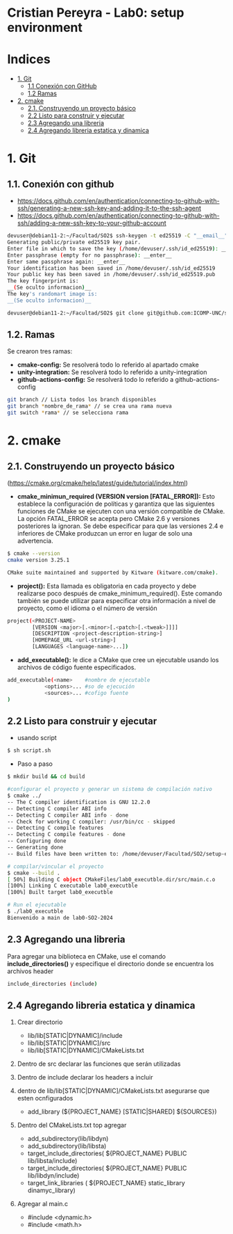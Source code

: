 # Cristian Pereyra - Lab0: setup environment


# Indices

- [1. Git](#1-git)
	- [1.1 Conexión con GitHub](#11-conexión-con-github)
	- [1.2 Ramas](#12-ramas)
- [2. cmake](#2-cmake)
	- [2.1. Construyendo un proyecto básico](#21-Construyendo-un-proyecto-básico)
	- [2.2 Listo para construir y ejecutar](#22-Listo-para-construir-y-ejecutar)
	- [2.3 Agregando una libreria](#23-Agregando-una-libreria)
	- [2.4 Agregando libreria estatica y dinamica](#24-Agregando-libreria-estatica-y-dinamica)

# 1. Git

## 1.1. Conexión con github

- https://docs.github.com/en/authentication/connecting-to-github-with-ssh/generating-a-new-ssh-key-and-adding-it-to-the-ssh-agent
- https://docs.github.com/en/authentication/connecting-to-github-with-ssh/adding-a-new-ssh-key-to-your-github-account

```bash
devuser@debian11-2:~/Facultad/SO2$ ssh-keygen -t ed25519 -C "__email__"
Generating public/private ed25519 key pair.
Enter file in which to save the key (/home/devuser/.ssh/id_ed25519): __enter__
Enter passphrase (empty for no passphrase): __enter__
Enter same passphrase again: __enter__
Your identification has been saved in /home/devuser/.ssh/id_ed25519
Your public key has been saved in /home/devuser/.ssh/id_ed25519.pub
The key fingerprint is:
__(Se oculto informacion)__
The key's randomart image is:
__(Se oculto informacion)__

```

```bash
devuser@debian11-2:~/Facultad/SO2$ git clone git@github.com:ICOMP-UNC/setup-environment-__oculto__.git

```

## 1.2. Ramas

Se crearon tres ramas:

- **cmake-config:** Se resolverá todo lo referido al apartado cmake
- **unity-integration:** Se resolverá todo lo referido a unity-integration
- **github-actions-config:** Se resolverá todo lo referido a github-actions-config

```bash
git branch // Lista todos los branch disponibles
git branch *nombre_de_rama* // se crea una rama nueva
git switch *rama* // se selecciona rama
```

# 2. cmake

## 2.1. Construyendo un proyecto básico
(https://cmake.org/cmake/help/latest/guide/tutorial/index.html)

- **cmake_minimun_required (VERSION version [FATAL_ERROR]):** Esto establece la configuración de políticas y garantiza que las siguientes funciones de CMake se ejecuten con una versión compatible de CMake.
La opción FATAL_ERROR se acepta pero CMake 2.6 y versiones posteriores la ignoran. Se debe especificar para que las versiones 2.4 e inferiores de CMake produzcan un error en lugar de solo una advertencia.

```bash
$ cmake --version
cmake version 3.25.1

CMake suite maintained and supported by Kitware (kitware.com/cmake).
```

- **project():** Esta llamada es obligatoria en cada proyecto y debe realizarse poco después de cmake_minimum_required(). Este comando también se puede utilizar para especificar otra información a nivel de proyecto, como el idioma o el número de versión

```bash
project(<PROJECT-NAME>
        [VERSION <major>[.<minor>[.<patch>[.<tweak>]]]]
        [DESCRIPTION <project-description-string>]
        [HOMEPAGE_URL <url-string>]
        [LANGUAGES <language-name>...])
```

- **add_executable():** le dice a CMake que cree un ejecutable usando los archivos de código fuente especificados.

```bash
add_executable(<name> 	 #nombre de ejecutable
			<options>... #so de ejecución
			<sources>... #cofigo fuente
)
```

## 2.2 Listo para construir y ejecutar

- usando script

```bash
$ sh script.sh
```

- Paso a paso

```bash
$ mkdir build && cd build

#configurar el proyecto y generar un sistema de compilación nativo
$ cmake ../	
-- The C compiler identification is GNU 12.2.0
-- Detecting C compiler ABI info
-- Detecting C compiler ABI info - done
-- Check for working C compiler: /usr/bin/cc - skipped
-- Detecting C compile features
-- Detecting C compile features - done
-- Configuring done
-- Generating done
-- Build files have been written to: /home/devuser/Facultad/SO2/setup-environment-Cristian-DP/build

# compilar/vincular el proyecto
$ cmake --build .
[ 50%] Building C object CMakeFiles/lab0_executble.dir/src/main.c.o
[100%] Linking C executable lab0_executble
[100%] Built target lab0_executble

# Run el ejecutable
$ ./lab0_executble 
Bienvenido a main de lab0-SO2-2024
```

## 2.3 Agregando una libreria

Para agregar una biblioteca en CMake, use el comando **include_directories()** y especifique el directorio donde se encuentra los archivos header

```bash
include_directories (include)
```

## 2.4 Agregando libreria estatica y dinamica

1. Crear directorio 
	-	lib/lib[STATIC|DYNAMIC]/include
	-	lib/lib[STATIC|DYNAMIC]/src
	- 	lib/lib[STATIC|DYNAMIC]/CMakeLists.txt

2. Dentro de src declarar las funciones que serán utilizadas
3. Dentro de include declarar los headers a incluir
4. dentro de lib/lib[STATIC|DYNAMIC]/CMakeLists.txt asegurarse que esten ocnfigurados
	-	add_library (${PROJECT_NAME} [STATIC|SHARED] ${SOURCES})
5. Dentro del CMakeLists.txt top agregar
	- 	add_subdirectory(lib/libdyn)
	-	add_subdirectory(lib/libsta)
	-	target_include_directories( ${PROJECT_NAME} PUBLIC lib/libsta/include)
	-	target_include_directories(	${PROJECT_NAME}	PUBLIC lib/libdyn/include)
	-	target_link_libraries ( ${PROJECT_NAME}	static_library 	dinamyc_library)
6. Agregar al main.c
	- 	#include <dynamic.h>
	-	#include <math.h>